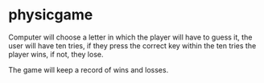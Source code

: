 # physicgame

Computer will choose a letter in which the player will have to guess it,
the user will have ten tries, if they press the correct key within the ten tries the player wins, if not, they lose.

The game will keep a record of wins and losses.